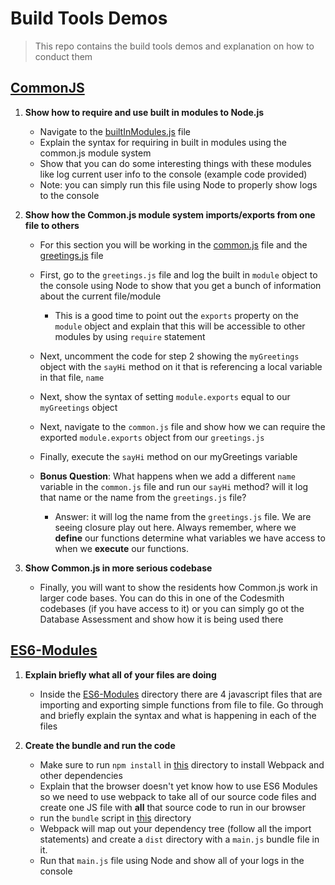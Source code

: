 # Build Tools Demos
> This repo contains the build tools demos and explanation on how to conduct them 

## [CommonJS](./CommonJS)

1. __Show how to require and use built in modules to Node.js__
    - Navigate to the [builtInModules.js](./CommonJS/builtInModules.js) file
    - Explain the syntax for requiring in built in modules using the common.js module system
    - Show that you can do some interesting things with these modules like log current user info to the console (example code provided)
    - Note: you can simply run this file using Node to properly show logs to the console

1. __Show how the Common.js module system imports/exports from one file to others__
    - For this section you will be working in the [common.js](./CommonJS/common.js) file and the [greetings.js](./CommonJS/greetings.js) file

    - First, go to the `greetings.js` file and log the built in `module` object to the console using Node to show that you get a bunch of information about the current file/module
      - This is a good time to point out the `exports` property on the `module` object and explain that this will be accessible to other modules by using `require` statement
    
    - Next, uncomment the code for step 2 showing the `myGreetings` object with the `sayHi` method on it that is referencing a local variable in that file, `name`

    - Next, show the syntax of setting `module.exports` equal to our `myGreetings` object

    - Next, navigate to the `common.js` file and show how we can require the exported `module.exports` object from our `greetings.js`

    - Finally, execute the `sayHi` method on our myGreetings variable

    - __Bonus Question__: What happens when we add a different `name` variable in the `common.js` file and run our `sayHi` method? will it log that name or the name from the `greetings.js` file?
      - Answer: it will log the name from the  `greetings.js` file. We are seeing closure play out here. Always remember, where we __define__ our functions determine what variables we have access to when we __execute__ our functions.

1. __Show Common.js in more serious codebase__
    - Finally, you will want to show the residents how Common.js work in larger code bases. You can do this in one of the Codesmith codebases (if you have access to it) or you can simply go ot the Database Assessment and show how it is being used there

## [ES6-Modules](./ES6-Modules)
1. __Explain briefly what all of your files are doing__
    - Inside the [ES6-Modules](./ES6-Modules) directory there are 4  javascript files that are importing and exporting simple functions from file to file. Go through and briefly explain the syntax and what is happening in each of the files

1. __Create the bundle and run the code__
    - Make sure to run `npm install` in [this](./ES6-Modules) directory to install Webpack and other dependencies
    - Explain that the browser doesn't yet know how to use ES6 Modules so we need to use webpack to take all of our source code files and create one JS file with __all__ that source code to run in our browser
    - run the `bundle` script in [this](./ES6-Modules) directory
    - Webpack will map out your dependency tree (follow all the import statements) and create a `dist` directory with a `main.js` bundle file in it.
    - Run that `main.js` file using Node and show all of your logs in the console